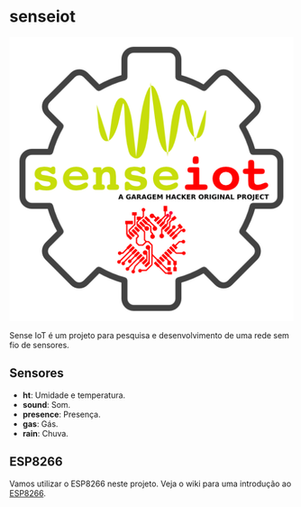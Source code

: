 senseiot
========

[![logo](https://raw.githubusercontent.com/Garagem-Hacker/senseiot/master/sense_iot1.png)](https://github.com/Garagem-Hacker/senseiot)

Sense IoT é um projeto para pesquisa e desenvolvimento de uma rede sem fio de
sensores.


Sensores
--------

* **ht**: Umidade e temperatura.
* **sound**: Som.
* **presence**: Presença.
* **gas**: Gás.
* **rain**: Chuva.


ESP8266
-------

Vamos utilizar o ESP8266 neste projeto.
Veja o wiki para uma introdução ao
[ESP8266](https://github.com/Garagem-Hacker/senseiot/wiki).
